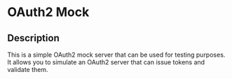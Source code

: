 # OAuth2 Mock

## Description

This is a simple OAuth2 mock server that can be used for testing purposes. It allows you to simulate an OAuth2 server that can issue tokens and validate them.
